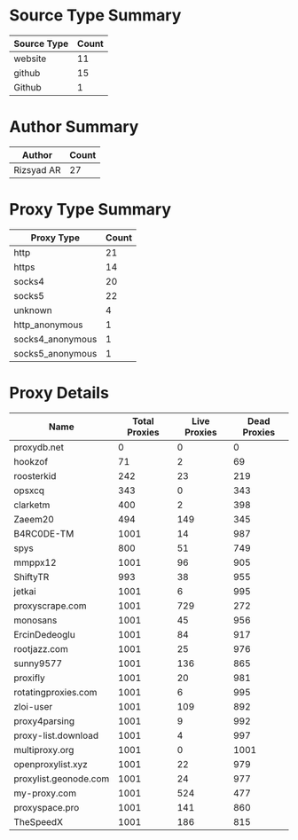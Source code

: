 # Source Type Summary

| Source Type | Count |
|-------------|-------|
| website | 11 |
| github | 15 |
| Github | 1 |


# Author Summary

| Author | Count |
|--------|-------|
| Rizsyad AR | 27 |


# Proxy Type Summary

| Proxy Type | Count |
|------------|-------|
| http | 21 |
| https | 14 |
| socks4 | 20 |
| socks5 | 22 |
| unknown | 4 |
| http_anonymous | 1 |
| socks4_anonymous | 1 |
| socks5_anonymous | 1 |


# Proxy Details

| Name | Total Proxies | Live Proxies | Dead Proxies |
|------|---------------|--------------|---------------|
| proxydb.net | 0 | 0 | 0 |
| hookzof | 71 | 2 | 69 |
| roosterkid | 242 | 23 | 219 |
| opsxcq | 343 | 0 | 343 |
| clarketm | 400 | 2 | 398 |
| Zaeem20 | 494 | 149 | 345 |
| B4RC0DE-TM | 1001 | 14 | 987 |
| spys | 800 | 51 | 749 |
| mmppx12 | 1001 | 96 | 905 |
| ShiftyTR | 993 | 38 | 955 |
| jetkai | 1001 | 6 | 995 |
| proxyscrape.com | 1001 | 729 | 272 |
| monosans | 1001 | 45 | 956 |
| ErcinDedeoglu | 1001 | 84 | 917 |
| rootjazz.com | 1001 | 25 | 976 |
| sunny9577 | 1001 | 136 | 865 |
| proxifly | 1001 | 20 | 981 |
| rotatingproxies.com | 1001 | 6 | 995 |
| zloi-user | 1001 | 109 | 892 |
| proxy4parsing | 1001 | 9 | 992 |
| proxy-list.download | 1001 | 4 | 997 |
| multiproxy.org | 1001 | 0 | 1001 |
| openproxylist.xyz | 1001 | 22 | 979 |
| proxylist.geonode.com | 1001 | 24 | 977 |
| my-proxy.com | 1001 | 524 | 477 |
| proxyspace.pro | 1001 | 141 | 860 |
| TheSpeedX | 1001 | 186 | 815 |
